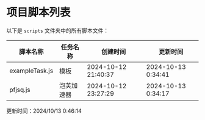 
# 项目脚本列表

以下是 `scripts` 文件夹中的所有脚本文件：

| 脚本名称        | 任务名称        | 创建时间               | 更新时间               |
| --------------- | --------------- | ---------------------- | ---------------------- |
| exampleTask.js | 模板 | 2024-10-12 21:40:37 | 2024-10-13 0:34:41 |
| pfjsq.js | 泡芙加速器 | 2024-10-12 23:27:29 | 2024-10-13 0:34:17 |

更新时间：2024/10/13 0:46:14

